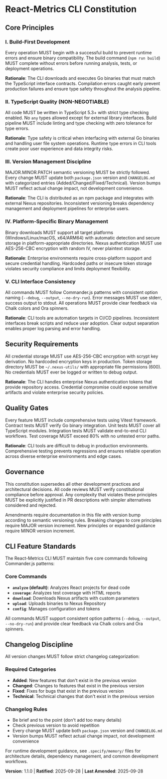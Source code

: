<!--
Sync Impact Report:
Version change: template → 1.0.0
Modified principles: All principles derived from CLAUDE.md project documentation
Added sections: All core principles for React-Metrics CLI
Removed sections: None (first concrete version)
Templates requiring updates: ✅ checked - all templates align with constitution principles
Follow-up TODOs: None - all placeholders filled from project context
-->

# React-Metrics CLI Constitution

## Core Principles

### I. Build-First Development
Every operation MUST begin with a successful build to prevent runtime errors and ensure binary compatibility. The build command (`npm run build`) MUST complete without errors before running analysis, tests, or deployment operations.

**Rationale**: The CLI downloads and executes Go binaries that must match the TypeScript interface contracts. Compilation errors caught early prevent production failures and ensure type safety throughout the analysis pipeline.

### II. TypeScript Quality (NON-NEGOTIABLE)
All code MUST be written in TypeScript 5.3+ with strict type checking enabled. No `any` types allowed except for external library interfaces. Build pipeline MUST include linting and type checking with zero tolerance for type errors.

**Rationale**: Type safety is critical when interfacing with external Go binaries and handling user file system operations. Runtime type errors in CLI tools create poor user experience and data integrity risks.

### III. Version Management Discipline
MAJOR.MINOR.PATCH semantic versioning MUST be strictly followed. Every change MUST update both `package.json` version and `CHANGELOG.md` with categorized entries (Added/Changed/Fixed/Technical). Version bumps MUST reflect actual change impact, not development convenience.

**Rationale**: The CLI is distributed as an npm package and integrates with external Nexus repositories. Inconsistent versioning breaks dependency management and deployment pipelines for enterprise users.

### IV. Platform-Specific Binary Management
Binary downloads MUST support all target platforms (Windows/Linux/macOS, x64/ARM64) with automatic detection and secure storage in platform-appropriate directories. Nexus authentication MUST use AES-256-CBC encryption with random IV, never plaintext storage.

**Rationale**: Enterprise environments require cross-platform support and secure credential handling. Hardcoded paths or insecure token storage violates security compliance and limits deployment flexibility.

### V. CLI Interface Consistency
All commands MUST follow Commander.js patterns with consistent option naming (`--debug`, `--output`, `--no-dry-run`). Error messages MUST use stderr, success output to stdout. All operations MUST provide clear feedback via Chalk colors and Ora spinners.

**Rationale**: CLI tools are automation targets in CI/CD pipelines. Inconsistent interfaces break scripts and reduce user adoption. Clear output separation enables proper log parsing and error handling.

## Security Requirements

All credential storage MUST use AES-256-CBC encryption with scrypt key derivation. No hardcoded encryption keys in production. Token storage directory MUST be `~/.nexus-utils/` with appropriate file permissions (600). No credentials MUST ever be logged or written to debug output.

**Rationale**: The CLI handles enterprise Nexus authentication tokens that provide repository access. Credential compromise could expose sensitive artifacts and violate enterprise security policies.

## Quality Gates

Every feature MUST include comprehensive tests using Vitest framework. Contract tests MUST verify Go binary integration. Unit tests MUST cover all TypeScript modules. Integration tests MUST validate end-to-end CLI workflows. Test coverage MUST exceed 80% with no untested error paths.

**Rationale**: CLI tools are difficult to debug in production environments. Comprehensive testing prevents regressions and ensures reliable operation across diverse enterprise environments and edge cases.

## Governance

This constitution supersedes all other development practices and architectural decisions. All code reviews MUST verify constitutional compliance before approval. Any complexity that violates these principles MUST be explicitly justified in PR descriptions with simpler alternatives considered and rejected.

Amendments require documentation in this file with version bump according to semantic versioning rules. Breaking changes to core principles require MAJOR version increment. New principles or expanded guidance require MINOR version increment.

## CLI Feature Standards

The React-Metrics CLI MUST maintain five core commands following Commander.js patterns:

### Core Commands
- **`analyze` (default)**: Analyzes React projects for dead code
- **`coverage`**: Analyzes test coverage with HTML reports
- **`download`**: Downloads Nexus artifacts with custom parameters
- **`upload`**: Uploads binaries to Nexus Repository
- **`config`**: Manages configuration and tokens

All commands MUST support consistent option patterns (`--debug`, `--output`, `--no-dry-run`) and provide clear feedback via Chalk colors and Ora spinners.

## Changelog Discipline

All version changes MUST follow strict changelog categorization:

### Required Categories
- **Added**: New features that don't exist in the previous version
- **Changed**: Changes to features that exist in the previous version
- **Fixed**: Fixes for bugs that exist in the previous version
- **Technical**: Technical changes that don't exist in the previous version

### Changelog Rules
- Be brief and to the point (don't add too many details)
- Check previous version to avoid repetition
- Every change MUST update both `package.json` version and `CHANGELOG.md`
- Version bumps MUST reflect actual change impact, not development convenience

For runtime development guidance, see `.specify/memory/` files for architecture details, dependency management, and common development workflows.

**Version**: 1.1.0 | **Ratified**: 2025-09-28 | **Last Amended**: 2025-09-28